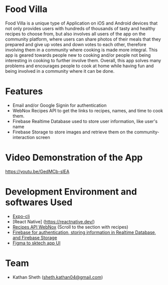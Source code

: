 # Food Villa

Food Villa is a unique type of Application on iOS and Android devices that not only provides users with hundreds of thousands of tasty and healthy recipes to choose from, but also involves all users of the app on the community platform, where users can share photos of their meals that they prepared and give up votes and down votes to each other, therefore involving them in a community where cooking is made more integral. This app is geared towards people new to cooking and/or people not being interesting in cooking to further involve them. Overall, this app solves many problems and encourages people to cook at home while having fun and being involved in a community where it can be done.

# Features

* Email and/or Google Signin for authentication 
* WebNox Recipes API to get the links to recipes, names, and time to cook them.
* Firebase Realtime Database used to store user information, like user's name
* Firebase Storage to store images and retrieve them on the community-interaction screen

# Video Demonstration of the App

https://youtu.be/GedMCb-slEA

# Development Environment and softwares Used

* [Expo-cli](https://docs.expo.io/workflow/expo-cli/)
* [React Native] (https://reactnative.dev/)
* [Recipes API WebNox](http://webknox.com/api#!/recipes/search_GET) (Scroll to the section with recipes)
* [Firebase for authentication, storing information in Realtime Database, and Firebase Storage](https://firebase.google.com/)
* [Figma to sktech app UI](https://www.figma.com/)

# Team

* Kathan Sheth (sheth.kathan04@gmail.com)
